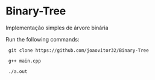 # Binary-Tree
Implementação simples de árvore binária

Run the following commands:

 ``` 
  git clone https://github.com/joaovitor32/Binary-Tree
  
  g++ main.cpp
  
  ./a.out
  
```

